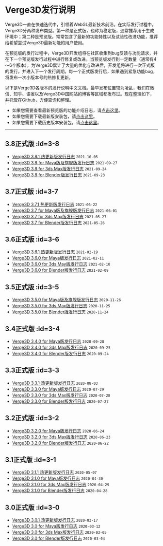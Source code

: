 # Verge3D发行说明

Verge3D一直在快速迭代中，引领着WebGL最新技术前沿。在实际发行过程中，Verge3D分两种发布类型。第一种是正式版，也称为稳定版，通常推荐用于生成环境中；第二种是预览版，常常包含了最新的功能特性以及试验性改进功能，推荐给希望尝试Verge3D最新功能的用户使用。  

在预览版的发行过程中，Verge3D开发组将在社区收集到bug反馈与功能请求，并在下一个预览版发行过程中进行修复或改进。当预览版发行到一定数量（通常有4～6个版本），为Verge3D累计了大量的优化与改进后，开发组将进行一次正式版的发行，并进入下一个发行周期。每一个正式版发行后，如果遇到紧急功能bug，将发布一次小版本号的热修复更新。  

以下是Verge3D各版本的发行说明中文文档。最早发布位置较为凌乱，我们在微信、知乎、语雀以及Verge3D中国网站的博客等区域都发布过。现在整理如下，并托管在Github，方便查询和整理。  

* 如果您需要查看最新预览版的功能介绍日志，请[点击这里](pre-releases)。  
* 如果您需要下载最新版安装包，请[点击这里](https://verge3d.funjoy.tech/get-verge3d)。  
* 如果您需要下载历史版本安装包，请[点击这里](/verge3d_archive)。  

___

## 3.8正式版 :id=3-8

- [Verge3D 3.8.1 热更新版发行日志](verge3d-3-8-1-maintenance-update) `2021-10-05`
- [Verge3D 3.8 for Maya版及旗舰版发行日志](verge3d-3-8-for-maya-and-ultimate) `2021-09-27`
- [Verge3D 3.8 for 3ds Max版发行日志](verge3d-3-8-for-3ds-max-released) `2021-09-24`
- [Verge3D 3.8 for Blender版发行日志](verge3d-3-8-for-blender-released) `2021-09-23`


## 3.7正式版 :id=3-7

- [Verge3D 3.7.1 热更新版发行日志](verge3d-3-7-1-maintenance-update) `2021-06-22`
- [Verge3D 3.7 for Maya版及旗舰版发行日志](verge3d-3-7-for-maya-and-ultimate) `2021-06-01`
- [Verge3D 3.7 for 3ds Max版发行日志](verge3d-3-7-for-3ds-max-released) `2021-05-27`
- [Verge3D 3.7 for Blender版发行日志](verge3d-3-7-for-blender-released) `2021-05-26`

## 3.6正式版 :id=3-6
- [Verge3D 3.6.1 热更新版发行日志](verge3d-3-6-1-is-available) `2021-02-19`
- [Verge3D 3.6.0 for Maya版发行日志](verge3d-3-6-maya-release) `2021-02-11`
- [Verge3D 3.6.0 for 3ds May版发行日志](verge3d-3-6-max-release) `2021-02-10`
- [Verge3D 3.6.0 for Blender版发行日志](verge3d-3-6-blender-release) `2021-02-09`

## 3.5正式版 :id=3-5
- [Verge3D 3.5.0 for Maya版及旗舰版发行日志](verge3d-3-5-for-maya-released) `2020-11-26`
- [Verge3D 3.5.0 for 3ds Max版发行日志](verge3d-3-5-for-max-released) `2020-11-25`
- [Verge3D 3.5.0 for Blender版发行日志](verge3d-3-5-for-blender-released) `2020-11-24`

## 3.4正式版 :id=3-4
- [Verge3D 3.4.0 for Maya版发行日志](verge3d-3-4-for-maya-released) `2020-09-28`
- [Verge3D 3.4.0 for 3ds Max版发行日志](verge3d-3-4-for-3ds-max-released) `2020-09-25`
- [Verge3D 3.4.0 for Blender版发行日志](verge3d-3-4-for-blender-released) `2020-09-24`

## 3.3正式版 :id=3-3
- [Verge3D 3.3.1 热更新版发行日志](verge3d-3-3-1-released) `2020-08-03`
- [Verge3D 3.3.0 for Maya版发行日志](verge3d-3-3-for-maya-released) `2020-07-29`
- [Verge3D 3.3.0 for 3ds Max版发行日志](verge3d-3-3-for-max-released) `2020-07-28`
- [Verge3D 3.3.0 for Blender版发行日志](verge3d-3-3-for-blender-released) `2020-07-27`

## 3.2正式版 :id=3-2
- [Verge3D 3.2.0 for Maya版发行日志](verge3d-3-2-for-maya-released) `2020-06-24`
- [Verge3D 3.2.0 for 3ds Max版发行日志](verge3d-3-2-for-max-released) `2020-06-23`
- [Verge3D 3.2.0 for Blender版发行日志](verge3d-3-2-for-blender-released) `2020-06-22`

## 3.1正式版 :id=3-1
- [Verge3D 3.1.1 热更新版发行日志](verge3d-3-1-1-released) `2020-05-07`
- [Verge3D 3.1.0 for Maya版发行日志](verge3d-3-1-for-maya-released) `2020-04-30`
- [Verge3D 3.1.0 for 3ds Max版发行日志](verge3d-3-1-for-max-released) `2020-04-29`
- [Verge3D 3.1.0 for Blender版发行日志](verge3d-3-1-for-blender-released) `2020-04-28`

## 3.0正式版 :id=3-0
- [Verge3D 3.0.1 热更新版发行日志](verge3d-3-0-1-released) `2020-03-17`
- [Verge3D 3.0 for Maya版发行日志](verge3d-3-0-for-maya-released) `2020-03-12`
- [Verge3D 3.0 for 3ds Max版发行日志](verge3d-3-0-for-max-released) `2020-03-05`
- [Verge3D 3.0 for Blender版发行日志](verge3d-3-0-for-blender-released) `2020-03-04`


